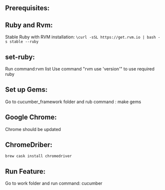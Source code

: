 ## Prerequisites:
## Ruby and Rvm:
  Stable Ruby with RVM installation:
   `\curl -sSL https://get.rvm.io | bash -s stable --ruby`

  ## set-ruby:
   Run command:rvm list
   Use command "rvm use 'version'" to use required ruby

  ## Set up Gems:
   Go to cucumber_framework folder and rub command : make gems

  ## Google Chrome:
   Chrome should be updated

  ## ChromeDriber:
  `brew cask install chromedriver`

  ## Run Feature:
   Go to work folder and run command: cucumber
